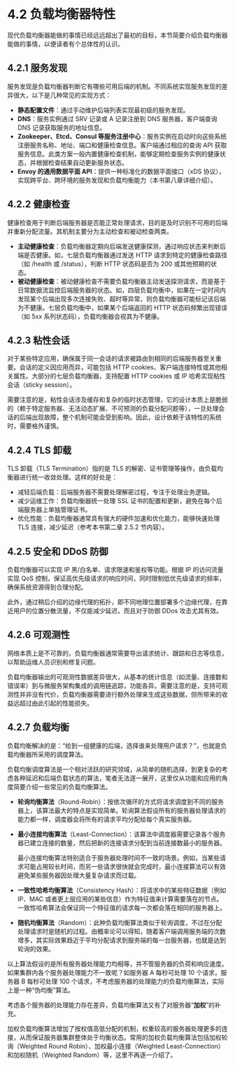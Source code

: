 # 4.2 负载均衡器特性


现代负载均衡器能做的事情已经远远超出了最初的目标，本节简要介绍负载均衡器能做的事情，以便读者有个总体性的认识。

## 4.2.1 服务发现

服务发现是负载均衡器判断它有哪些可用后端的机制。不同系统实现服务发现的差异很大，以下是几种常见的实现方式：

- **静态配置文件**：通过手动维护后端列表实现最初级的服务发现。
- **DNS**：服务实例通过 SRV 记录或 A 记录注册到 DNS 服务器，客户端查询 DNS 记录获取服务的地址信息。
- **Zookeeper、Etcd、Consul 等服务注册中心**：服务实例在启动时向这些系统注册服务名称、地址、端口和健康检查信息。客户端通过相应的查询 API 获取服务信息。此类方案一般内置健康检查机制，能够定期检查服务实例的健康状态，并根据检查结果自动更新服务状态。
- **Envoy 的通用数据平面 API**：提供一种标准化的数据平面接口（xDS 协议），实现跨平台、跨环境的服务发现和负载均衡能力（本书第八章详细介绍）。

## 4.2.2 健康检查

健康检查用于判断后端服务器是否能正常处理请求，目的是及时识别不可用的后端并重新分配流量。其机制主要分为主动检查和被动检查两类。

- **主动健康检查**：负载均衡器定期向后端发送健康探测，通过响应状态来判断后端是否健康。如，七层负载均衡器通过发送 HTTP 请求到特定的健康检查路径（如 /health 或 /status），判断 HTTP 状态码是否为 200 或其他预期的状态。
- **被动健康检查**：被动健康检查不需要负载均衡器主动发送探测请求，而是基于日常数据流监控后端服务器的状态。如，四层负载均衡中，如果在一定时间内发现某个后端出现多次连接失败、超时等异常，则负载均衡器可能标记该后端为不健康。七层负载均衡中，如果某个后端返回的 HTTP 状态码频繁出现错误（如 5xx 系列状态码），负载均衡器会视其为不健康。

## 4.2.3 粘性会话

对于某些特定应用，确保属于同一会话的请求被路由到相同的后端服务器至关重要。会话的定义因应用而异，可能包括 HTTP cookies、客户端连接特性或其他相关属性。大部分的七层负载均衡器，支持配置 HTTP cookies 或 IP 哈希实现粘性会话（sticky session）。

需要注意的是，粘性会话涉及缓存和复杂的临时状态管理，它的设计本质上是脆弱的（赖于特定服务器、无法动态扩展、不可预测的负载分配问题等），一旦处理会话的后端出现故障，整个机制可能会受到影响。因此，设计依赖于该特性的系统时，需要格外谨慎。

## 4.2.4 TLS 卸载

TLS 卸载（TLS Termination）指的是 TLS 的解密、证书管理等操作，由负载均衡器进行统一收敛处理。这样的好处是：
- 减轻后端负载：后端服务器不需要处理解密过程，专注于处理业务逻辑。
- 减少运维工作：负载均衡器统一处理 SSL 证书的配置和更新，避免在每个后端服务器上单独管理证书。
- 优化性能：负载均衡器通常具有强大的硬件加速和优化能力，能够快速处理 TLS 连接，减少延迟（参考本书第二章 2.5.2 节内容）。


## 4.2.5 安全和 DDoS 防御

负载均衡器可以实现 IP 黑/白名单、请求限速和鉴权等功能。根据 IP 的访问流量实现 QoS 控制，保证高优先级请求的响应时间，同时限制低优先级请求的频率，确保系统资源得到合理分配。

此外，通过稍后介绍的边缘代理的拓扑，即不同地理位置部署多个边缘代理，在靠近用户的位置分散流量，不仅能减少延迟，而且对于防御 DDos 攻击尤其有效。


## 4.2.6 可观测性

网络本质上是不可靠的，负载均衡器通常需要导出请求统计、跟踪和日志等信息，以帮助运维人员识别和修复问题。

负载均衡器输出的可观测性数据差异很大，从基本的统计信息（如流量、连接数和错误率）到与微服务架构集成的调用链追踪，功能各异。需要注意的是，支持可观测性并非没有代价，负载均衡器需要进行额外处理来生成这些数据，但所带来的收益远超过由此引起的性能损失。

## 4.2.7 负载均衡

负载均衡解决的是：“给到一组健康的后端，选择谁来处理用户请求？”，也就是负载均衡器所采用的调度算法。

负载均衡调度算法是一个相对活跃的研究领域，从简单的随机选择，到更复杂的考虑各种延迟和后端负载状态的算法，笔者无法逐一展开，这里仅从功能和应用的角度简要介绍一些常见的负载均衡算法。

- **轮询均衡算法**（Round-Robin）：按依次循环的方式将请求调度到不同的服务器上，该算法最大的特点是实现简单。轮询算法假设所有的服务器处理请求的能力都一样，调度器会将所有的请求平均分配给每个真实服务器。

- **最小连接均衡算法**（Least-Connection）：该算法中调度器需要记录各个服务器已建立连接的数量，然后把新的连接请求分配到当前连接数最小的服务器。
	
	最小连接均衡算法特别适合于服务器处理时间不一致的场景。例如，当某些请求可能占用较长时间，而另一些请求很快就会完成时，最小连接算法可以有效避免某些服务器因处理大量复杂请求而过载。

- **一致性哈希均衡算法**（Consistency Hash）：将请求中的某些特征数据（例如 IP、MAC 或者更上层应用的某些信息）作为特征值来计算需要落在的节点。一致性哈希算法会保证同一个特征值的请求每一次都会落在相同的服务器上。

- **随机均衡算法**（Random）：此种负载均衡算法类似于轮询调度，不过在分配处理请求时是随机的过程。由概率论可以得知，随着客户端调用服务端的次数增多，其实际效果趋近于平均分配请求到服务端的每一台服务器，也就是达到轮询的效果。

以上算法假设的是所有服务器处理能力均相等，并不管服务器的负荷和响应速度。如果集群内各个服务器处理能力不一致呢？如服务器 A 每秒可处理 10 个请求，服务器 B 每秒可处理 100 个请求，不考虑服务器的处理能力的负载均衡算法，实际上是一种“伪均衡”算法。

考虑各个服务器的处理能力存在差异，负载均衡算法又有了对服务器“**加权**”的补充。

加权负载均衡算法增加了按权值高低分配的机制，权重较高的服务器处理更多的连接，从而保证服务器集群整体处于均衡状态。常用的加权负载均衡算法包括加权轮询（Weighted Round Robin）、加权最小连接（Weighted Least-Connection）和加权随机（Weighted Random）等，这里不再逐一介绍了。
